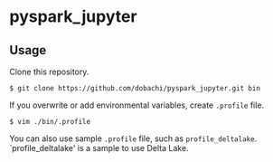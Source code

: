 # pyspark_jupyter

## Usage

Clone this repository.

```shell
$ git clone https://github.com/dobachi/pyspark_jupyter.git bin
```

If you overwrite or add environmental variables, create `.profile` file.

```shell
$ vim ./bin/.profile
```

You can also use sample `.profile` file, such as `profile_deltalake`.
`profile_deltalake' is a sample to use Delta Lake.
